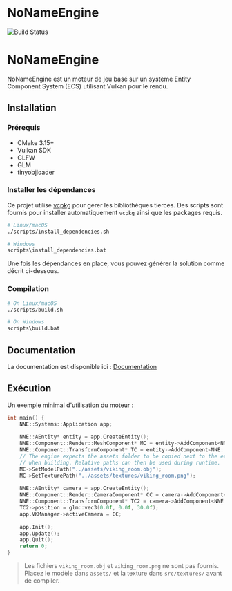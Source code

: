 # NoNameEngine
![Build Status](https://github.com/SebastienChevallier/NNEngine/actions/workflows/c-cpp.yml/badge.svg)

# NoNameEngine

NoNameEngine est un moteur de jeu basé sur un système Entity Component System (ECS) utilisant Vulkan pour le rendu.

## Installation

### Prérequis
- CMake 3.15+
- Vulkan SDK
- GLFW
- GLM
- tinyobjloader

### Installer les dépendances
Ce projet utilise [vcpkg](https://github.com/microsoft/vcpkg) pour gérer les bibliothèques tierces.
Des scripts sont fournis pour installer automatiquement `vcpkg` ainsi que les packages requis.

```sh
# Linux/macOS
./scripts/install_dependencies.sh

# Windows
scripts\install_dependencies.bat
```

Une fois les dépendances en place, vous pouvez générer la solution comme décrit ci-dessous.

### Compilation

```sh
# On Linux/macOS
./scripts/build.sh

# On Windows
scripts\build.bat
```

## Documentation

La documentation est disponible ici : [Documentation](https://sebastienchevallier.github.io/NNEngine/html/index.html)

## Exécution

Un exemple minimal d'utilisation du moteur :

```cpp
int main() {
    NNE::Systems::Application app;
    
    NNE::AEntity* entity = app.CreateEntity();
    NNE::Component::Render::MeshComponent* MC = entity->AddComponent<NNE::Component::Render::MeshComponent>();
    NNE::Component::TransformComponent* TC = entity->AddComponent<NNE::Component::TransformComponent>();
    // The engine expects the assets folder to be copied next to the executable
    // when building. Relative paths can then be used during runtime.
    MC->SetModelPath("../assets/viking_room.obj");
    MC->SetTexturePath("../assets/textures/viking_room.png");
    
    NNE::AEntity* camera = app.CreateEntity();
    NNE::Component::Render::CameraComponent* CC = camera->AddComponent<NNE::Component::Render::CameraComponent>();
    NNE::Component::TransformComponent* TC2 = camera->AddComponent<NNE::Component::TransformComponent>();
    TC2->position = glm::vec3(0.0f, 0.0f, 30.0f);
    app.VKManager->activeCamera = CC;
    
    app.Init();
    app.Update();
    app.Quit();
    return 0;
}
```
> Les fichiers `viking_room.obj` et `viking_room.png` ne sont pas fournis. Placez le modèle dans `assets/` et la texture dans `src/textures/` avant de compiler.
